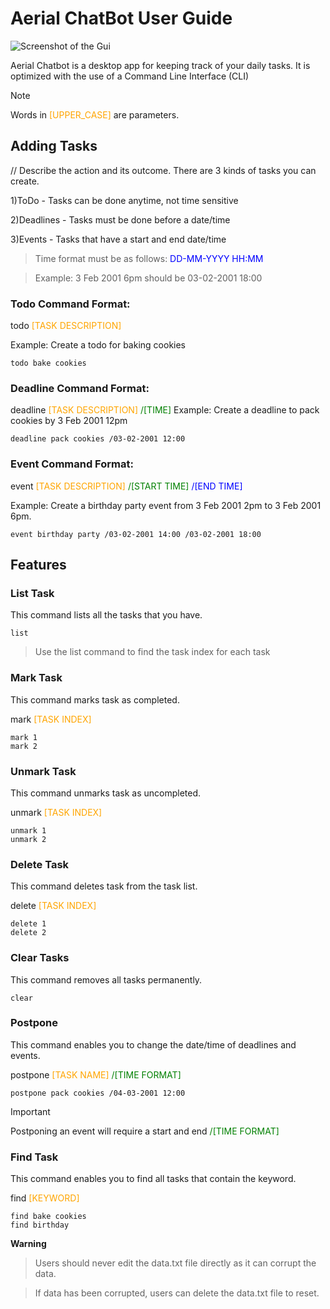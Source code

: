 # Aerial ChatBot User Guide

![Screenshot of the Gui](https://reganchoy.github.io/ip/Ui.png)

Aerial Chatbot is a desktop app for keeping track of your daily tasks. It is optimized with the use of a Command Line Interface (CLI)

>[!NOTE]
>Words in <span style="color:orange">[UPPER_CASE]</span> are parameters.

## Adding Tasks

// Describe the action and its outcome.
There are 3 kinds of tasks you can create.

1)ToDo - Tasks can be done anytime, not time sensitive

2)Deadlines - Tasks must be done before a date/time

3)Events - Tasks that have a start and end date/time

>Time format must be as follows: <span style="color:blue">DD-MM-YYYY HH:MM</span>

>Example: 3 Feb 2001 6pm should be 03-02-2001 18:00

### Todo Command Format: 
todo <span style="color:orange">
[TASK DESCRIPTION]
</span>

Example: Create a todo for baking cookies
```
todo bake cookies
```

### Deadline Command Format: 
deadline <span style="color:orange">[TASK DESCRIPTION]</span> <span style="color:green">/[TIME]</span>
Example: Create a deadline to pack cookies by 3 Feb 2001 12pm
```
deadline pack cookies /03-02-2001 12:00
```

### Event Command Format: 
event <span style="color:orange">[TASK DESCRIPTION]</span> <span style="color:green">/[START TIME]</span> <span style="color:blue">/[END TIME]</span>

Example: Create a birthday party event from 3 Feb 2001 2pm to 3 Feb 2001 6pm.
```
event birthday party /03-02-2001 14:00 /03-02-2001 18:00
```

## Features

### List Task
This command lists all the tasks that you have.
```
list
```

>Use the list command to find the task index for each task

### Mark Task
This command marks task as completed.

mark <span style="color:orange">[TASK INDEX]</span>
```
mark 1
mark 2
```

### Unmark Task
This command unmarks task as uncompleted.

unmark <span style="color:orange">[TASK INDEX]</span>
```
unmark 1
unmark 2
```

### Delete Task
This command deletes task from the task list.

delete <span style="color:orange">[TASK INDEX]</span>
```
delete 1
delete 2
```

### Clear Tasks
This command removes all tasks permanently.
```
clear
```

### Postpone
This command enables you to change the date/time of deadlines and events.

postpone <span style="color:orange">[TASK NAME]</span> <span style="color:green">/[TIME FORMAT]</span>
```
postpone pack cookies /04-03-2001 12:00
```

>[!IMPORTANT]
>Postponing an event will require a start and end <span style="color:green">/[TIME FORMAT]</span>

### Find Task
This command enables you to find all tasks that contain the keyword.

find <span style="color:orange">[KEYWORD]</span>
```
find bake cookies
find birthday
```

**Warning**
>Users should never edit the data.txt file directly as it can corrupt the data.

>If data has been corrupted, users can delete the data.txt file to reset.
